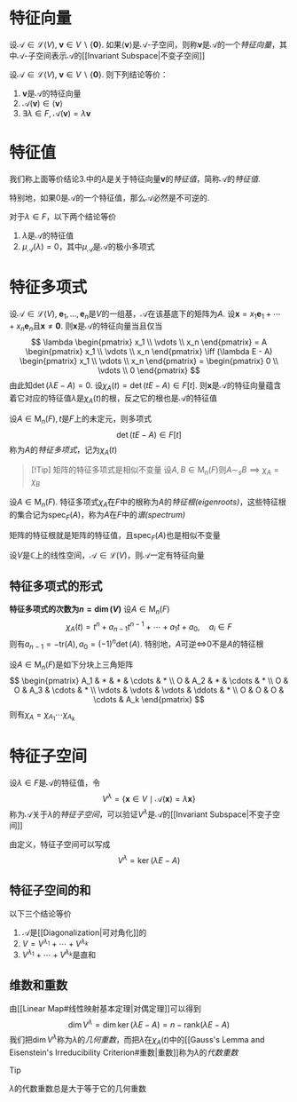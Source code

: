 # 特征向量
设$\mathcal A \in \mathcal{L}(V),\;\boldsymbol v \in V \backslash \{\boldsymbol 0\}$. 如果$\langle\boldsymbol v\rangle$是$\mathcal A$-子空间，则称$\boldsymbol v$是$\mathcal A$的一个*特征向量*，其中$\mathcal A$-子空间表示$\mathcal A$的[[Invariant Subspace|不变子空间]]

设$\mathcal A \in \mathcal{L}(V), \;\boldsymbol v \in V \backslash\left\{ \boldsymbol 0 \right\}$. 则下列结论等价：
1. $\boldsymbol v$是$\mathcal A$的特征向量
2. $\mathcal A(\boldsymbol v) \in \langle \boldsymbol v \rangle$
3. $\exists \lambda \in F,\; \mathcal A(\boldsymbol v) = \lambda \boldsymbol v$

# 特征值
我们称上面等价结论$3.$中的$\lambda$是关于特征向量$\boldsymbol v$的*特征值*，简称$\mathcal A$的*特征值*. 

特别地，如果$0$是$\mathcal A$的一个特征值，那么$\mathcal A$必然是不可逆的. 

对于$\lambda \in F$，以下两个结论等价
1. $\lambda$是$\mathcal A$的特征值
2. $\mu_\mathcal A(\lambda) = 0$，其中$\mu_\mathcal A$是$\mathcal A$的极小多项式
# 特征多项式
设$\mathcal A \in \mathcal{L}(V),\;\boldsymbol e_1, \ldots,\boldsymbol e_n$是$V$的一组基，$\mathcal A$在该基底下的矩阵为$A$. 设$\boldsymbol x = x_1\boldsymbol e_1 + \cdots + x_n\boldsymbol e_n$且$\boldsymbol x \neq \boldsymbol 0$. 则$\boldsymbol x$是$\mathcal A$的特征向量当且仅当
$$
\lambda \begin{pmatrix}
x_1 \\ \vdots \\ x_n
\end{pmatrix} = A \begin{pmatrix}
x_1 \\ \vdots \\ x_n
\end{pmatrix} \iff (\lambda E - A) \begin{pmatrix}
x_1 \\ \vdots \\ x_n
\end{pmatrix} = \begin{pmatrix}
0 \\ \vdots \\ 0
\end{pmatrix}
$$
由此知$\det(\lambda E - A) = 0$. 设$\chi_A(t) = \det(tE-A) \in F[t]$. 则$\boldsymbol x$是$\mathcal A$的特征向量蕴含着它对应的特征值$\lambda$是$\chi_A(t)$的根，反之它的根也是$\mathcal A$的特征值

设$A \in \mathrm{M}_n(F), t$是$F$上的未定元，则多项式
$$
\det(tE-A) \in F[t]
$$
称为$A$的*特征多项式*，记为$\chi_A(t)$

>[!Tip] 矩阵的特征多项式是相似不变量
>设$A, B \in \mathrm{M}_n(F)$则$A \sim_s B \implies \chi_A = \chi_B$

设$A \in \mathrm{M}_n(F)$. 特征多项式$\chi_A$在$F$中的根称为$A$的*特征根(eigenroots)*，这些特征根的集合记为$\mathrm{spec}_F(A)$，称为$A$在$F$中的*谱(spectrum)*

矩阵的特征根就是矩阵的特征值，且$\mathrm{spec}_F(A)$也是相似不变量

设$V$是$\mathbb{C}$上的线性空间，$\mathcal A \in \mathcal{L}(V)$，则$\mathcal A$一定有特征向量
## 特征多项式的形式
**特征多项式的次数为$n = \dim(V)$**
设$A \in \mathrm{M}_n(F)$
$$
\chi_A(t) =t^n +a_{n - 1}t^{n - 1}+ \cdots +a_1t + a_0, \quad a_i \in F
$$
则有$a_{n - 1} = -\mathrm{tr}(A), a_0 = (-1)^n \det (A)$. 特别地，$A$可逆$\iff$$0$不是$A$的特征根

设$A\in\mathrm{M}_n(F)$是如下分块上三角矩阵
$$
\begin{pmatrix}
A_1 & * & * & \cdots & * \\
O & A_2 & * & \cdots & * \\
O & O & A_3 & \cdots & * \\
\vdots & \vdots & \vdots & \ddots & * \\
O & O & O & \cdots & A_k
\end{pmatrix}
$$
则有$\chi _A = \chi_{A_1}\cdots\chi_{A_k}$
# 特征子空间
设$\lambda \in F$是$\mathcal A$的特征值，令
$$
V^\lambda = \left\{ \boldsymbol x \in V \mid \mathcal A(\boldsymbol x) = \lambda \boldsymbol x \right\} 
$$
称为$\mathcal A$关于$\lambda$的*特征子空间*，可以验证$V^\lambda$是$\mathcal A$的[[Invariant Subspace|不变子空间]]

由定义，特征子空间可以写成
$$
V^\lambda = \ker(\lambda E-A)
$$
## 特征子空间的和
以下三个结论等价
1. $\mathcal A$是[[Diagonalization|可对角化]]的
2. $V = V^{\lambda_1} + \cdots+V^{\lambda_k}$
3. $V^{\lambda_1} + \cdots+V^{\lambda_k}$是直和
## 维数和重数
由[[Linear Map#线性映射基本定理|对偶定理]]可以得到
$$
\dim V^\lambda = \dim \ker(\lambda E - A) = n - \mathrm{rank}(\lambda E - A)
$$
我们把$\dim V^\lambda$称为$\lambda$的*几何重数*，而把$\lambda$在$\chi_A(t)$中的[[Gauss's Lemma and Eisenstein's Irreducibility Criterion#重数|重数]]称为$\lambda$的*代数重数*
> [!Tip] 
> $\lambda$的代数重数总是大于等于它的几何重数
